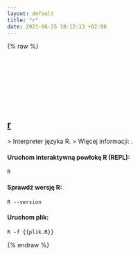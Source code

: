 ```yaml
---
layout: default
title: "r"
date: 2021-06-25 18:12:13 +02:00
---
```

{% raw %}
<h2 id="r">
  <a href="/pl/common/r.html">r</a> <a href="#r"><svg class="icon">
    <use href="/assets/images/unicode_sprite.svg#link" />
  </svg></a>
</h2>
> Interpreter języka R.
> Więcej informacji: <https://www.r-project.org>.

#### Uruchom interaktywną powłokę R (REPL):
```shell
R
```
#### Sprawdź wersję R:
```shell
R --version
```
#### Uruchom plik:
```shell
R -f {{plik.R}}
```
{% endraw %}